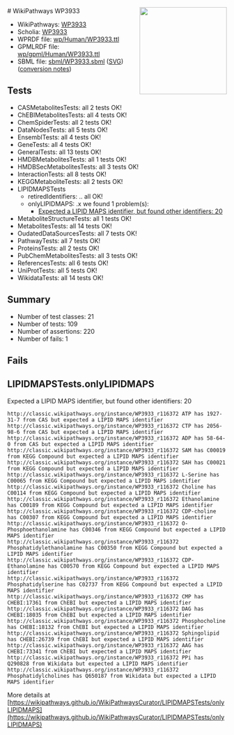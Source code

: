 <img style="float: right; width: 200px" src="../logo.png" />
# WikiPathways WP3933

* WikiPathways: [WP3933](https://identifiers.org/wikipathways:WP3933)
* Scholia: [WP3933](https://scholia.toolforge.org/wikipathways/WP3933)
* WPRDF file: [wp/Human/WP3933.ttl](../wp/Human/WP3933.ttl)
* GPMLRDF file: [wp/gpml/Human/WP3933.ttl](../wp/gpml/Human/WP3933.ttl)
* SBML file: [sbml/WP3933.sbml](../sbml/WP3933.sbml) ([SVG](../sbml/WP3933.svg)) ([conversion notes](../sbml/WP3933.txt))

## Tests
* CASMetabolitesTests: all 2 tests OK!
* ChEBIMetabolitesTests: all 4 tests OK!
* ChemSpiderTests: all 2 tests OK!
* DataNodesTests: all 5 tests OK!
* EnsemblTests: all 4 tests OK!
* GeneTests: all 4 tests OK!
* GeneralTests: all 13 tests OK!
* HMDBMetabolitesTests: all 1 tests OK!
* HMDBSecMetabolitesTests: all 3 tests OK!
* InteractionTests: all 8 tests OK!
* KEGGMetaboliteTests: all 2 tests OK!
* LIPIDMAPSTests
    * retiredIdentifiers: .. all OK!
    * onlyLIPIDMAPS: .x we found 1 problem(s):
        * [Expected a LIPID MAPS identifier, but found other identifiers: 20](#d0bfb697)
* MetaboliteStructureTests: all 1 tests OK!
* MetabolitesTests: all 14 tests OK!
* OudatedDataSourcesTests: all 7 tests OK!
* PathwayTests: all 7 tests OK!
* ProteinsTests: all 2 tests OK!
* PubChemMetabolitesTests: all 3 tests OK!
* ReferencesTests: all 6 tests OK!
* UniProtTests: all 5 tests OK!
* WikidataTests: all 14 tests OK!


## Summary

* Number of test classes: 21
* Number of tests: 109
* Number of assertions: 220
* Number of fails: 1

## Fails

<a name="d0bfb697" />

## LIPIDMAPSTests.onlyLIPIDMAPS

Expected a LIPID MAPS identifier, but found other identifiers: 20
```
http://classic.wikipathways.org/instance/WP3933_r116372 ATP has 1927-31-7 from CAS but expected a LIPID MAPS identifier
http://classic.wikipathways.org/instance/WP3933_r116372 CTP has 2056-98-6 from CAS but expected a LIPID MAPS identifier
http://classic.wikipathways.org/instance/WP3933_r116372 ADP has 58-64-0 from CAS but expected a LIPID MAPS identifier
http://classic.wikipathways.org/instance/WP3933_r116372 SAM has C00019 from KEGG Compound but expected a LIPID MAPS identifier
http://classic.wikipathways.org/instance/WP3933_r116372 SAH has C00021 from KEGG Compound but expected a LIPID MAPS identifier
http://classic.wikipathways.org/instance/WP3933_r116372 L-Serine has C00065 from KEGG Compound but expected a LIPID MAPS identifier
http://classic.wikipathways.org/instance/WP3933_r116372 Choline has C00114 from KEGG Compound but expected a LIPID MAPS identifier
http://classic.wikipathways.org/instance/WP3933_r116372 Ethanolamine has C00189 from KEGG Compound but expected a LIPID MAPS identifier
http://classic.wikipathways.org/instance/WP3933_r116372 CDP-choline has C00307 from KEGG Compound but expected a LIPID MAPS identifier
http://classic.wikipathways.org/instance/WP3933_r116372 O-Phosphoethanolamine has C00346 from KEGG Compound but expected a LIPID MAPS identifier
http://classic.wikipathways.org/instance/WP3933_r116372 Phosphatidylethanolamine has C00350 from KEGG Compound but expected a LIPID MAPS identifier
http://classic.wikipathways.org/instance/WP3933_r116372 CDP-Ethanolamine has C00570 from KEGG Compound but expected a LIPID MAPS identifier
http://classic.wikipathways.org/instance/WP3933_r116372 Phosphatidylserine has C02737 from KEGG Compound but expected a LIPID MAPS identifier
http://classic.wikipathways.org/instance/WP3933_r116372 CMP has CHEBI:17361 from ChEBI but expected a LIPID MAPS identifier
http://classic.wikipathways.org/instance/WP3933_r116372 DAG has CHEBI:18035 from ChEBI but expected a LIPID MAPS identifier
http://classic.wikipathways.org/instance/WP3933_r116372 Phosphocholine has CHEBI:18132 from ChEBI but expected a LIPID MAPS identifier
http://classic.wikipathways.org/instance/WP3933_r116372 Sphingolipid has CHEBI:26739 from ChEBI but expected a LIPID MAPS identifier
http://classic.wikipathways.org/instance/WP3933_r116372 AAG has CHEBI:73341 from ChEBI but expected a LIPID MAPS identifier
http://classic.wikipathways.org/instance/WP3933_r116372 PPi has Q290828 from Wikidata but expected a LIPID MAPS identifier
http://classic.wikipathways.org/instance/WP3933_r116372 Phosphatidylcholines has Q650187 from Wikidata but expected a LIPID MAPS identifier
```

More details at [https://wikipathways.github.io/WikiPathwaysCurator/LIPIDMAPSTests/onlyLIPIDMAPS](https://wikipathways.github.io/WikiPathwaysCurator/LIPIDMAPSTests/onlyLIPIDMAPS)


